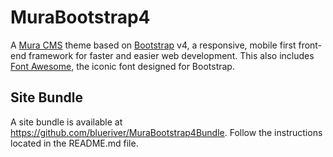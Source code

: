 # MuraBootstrap4
A [Mura CMS](http://www.getmura.com) theme based on [Bootstrap](http://getbootstrap.com/) v4, a responsive, mobile first front-end framework for faster and easier web development. This also includes [Font Awesome](http://fontawesome.io/), the iconic font designed for Bootstrap.

## Site Bundle
A site bundle is available at https://github.com/blueriver/MuraBootstrap4Bundle. Follow the instructions located in the README.md file.
